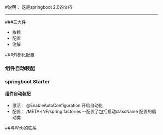 #说明： 这是springboot 2.0的文档
***
###三大件
* 依赖
* 配置
* 注解

###外部化配置
### 组件自动装配
### springboot Starter 
#### 组件自动装配
   * 激活： @EnableAutoConfiguration 开启自动化
   * 配置： /META-INF/spring.factories --配置了包括启动className 配置的启动类
   

##与Web的联系